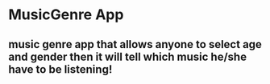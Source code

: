 # MusicGenre App
## music genre app that allows anyone to select age and gender then it will tell  which music he/she have to be listening!
